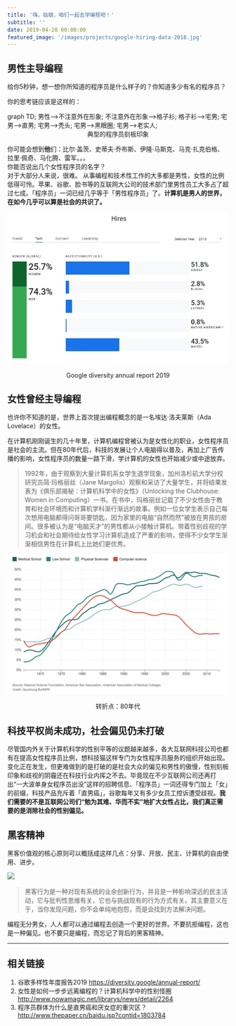```yaml
---
title: '嗨，姑娘，咱们一起去学编程吧！'
subtitle: ''
date: 2019-04-28 00:00:00
featured_image: '/images/projects/google-hiring-data-2018.jpg'
---
```


## 男性主导编程
给你5秒钟，想一想你所知道的程序员是什么样子的？你知道多少有名的程序员？  

你的思考链应该是这样的：  

<div class="mermaid">
  graph TD;
    男性-->不注意外在形象;
    不注意外在形象-->格子衫;
    格子衫-->宅男;
    宅男-->直男;
    宅男-->秃头;
    宅男-->黑眼圈;
    宅男-->老实人;
</div>


<div style="text-align:center">典型的程序员刻板印象</div>


你可能会想到**他**们：比尔·盖茨、史蒂夫·乔布斯、伊隆·马斯克、马克·扎克伯格、拉里·佩奇、马化腾、雷军。。。  
你能否说出几个女性程序员的名字？  
对于大部分人来说，很难。
从事编程和技术性工作的大多都是男性，女性的比例低得可怜。苹果、谷歌、脸书等的互联网大公司的技术部门里男性员工大多占了超过七成。「程序员」一词已经几乎等于「男性程序员」了。**计算机是男人的世界，在如今几乎可以算是社会的共识了。**

![Gogle hiring data](/images/projects/google-hiring-data-2018.jpg)
<div style="text-align:center">Google diversity annual report 2019</div>

## 女性曾经主导编程
也许你不知道的是，世界上首次提出编程概念的是一名埃达·洛夫莱斯（Ada Lovelace）的女性。  

在计算机刚刚诞生的几十年里，计算机编程曾被认为是女性化的职业，女性程序员是社会的主流。但在80年代后，科技的发展让个人电脑得以普及，再加上广告传播的影响，女性程序员的数量一路下滑，学计算机的女性也开始减少或中途放弃。

<blockquote>
1992年，由于观察到大量计算机系女学生退学现象，加州洛杉矶大学分校研究员简·玛格丽丝（Jane Margolis）观察和采访了大量学生，并将结果发表为《俱乐部揭秘：计算机科学中的女性》（Unlocking the Clubhouse: Women in Computing）一书。在书中，玛格丽丝记载了不少女性由于教育和社会环境而和计算机学科渐行渐远的故事。例如一位女学生表示自己每次想用电脑都得问哥哥要钥匙，因为家里的电脑“自然而然”被放在男孩的房间。很多被认为是“电脑天才”的男性都从小接触计算机。带着性别歧视的学习机会和社会期待给女性学习计算机造成了严重的影响，使得不少女学生渐渐相信男性在计算机上比她们更优秀。
</blockquote>

![Gogle hiring data](/images/projects/woman-in-computing.png)
<div style="text-align:center">转折点：80年代</div>


## 科技平权尚未成功，社会偏见仍未打破
尽管国内外关于计算机科学的性别平等的议题越来越多，各大互联网科技公司也都有在提高女性程序员比例，想科技猫这样专门为女性程序员服务的组织开始出现。变化正在发生，但更难做到的是打破的是社会大众的偏见和男性的傲慢，性别刻板印象和歧视的阴霾还在科技行业内挥之不去。毕竟现在不少互联网公司还再打出“一大波单身女程序员出没”这样的招聘信息、「程序员」一词还得专门加上「女」的前缀，科技产品充斥着「直男癌」，谷歌每年又有多少女员工控诉遭受歧视。**我们需要的不是互联网公司们“勉为其难、华而不实”地扩大女性占比，我们真正需要的是消除社会的性别偏见。**

## 黑客精神
黑客价值观的核心原则可以概括成这样几点：分享、开放、民主、计算机的自由使用、进步。

<image src="../images/projects/hacker.jpg" style="width:300px;margin: 0 auto"/>

<blockquote>
黑客行为是一种对现有系统的业余创新行为，并且是一种影响深远的民主活动，它与批判性思维有关，它也与挑战现有的行为方式有关。其主要意义在于，当你发现问题，你不会单纯地抱怨，而是会找到方法解决问题。
</blockquote>

编程无分男女，人人都可以通过编程去创造一个更好的世界。不要抗拒编程，这也是一种偏见。也不要只是编程，而忘记了背后的黑客精神。




----

## 相关链接
1. 谷歌多样性年度报告2019 <https://diversity.google/annual-report/>
2. 女性是如何一步步远离编程的？计算机科学中的性别怪圈 <http://www.nowamagic.net/librarys/news/detail/2264>
3. 程序员群体为什么是直男癌和厌女症的重灾区？ <http://www.thepaper.cn/baidu.jsp?contid=1803784>